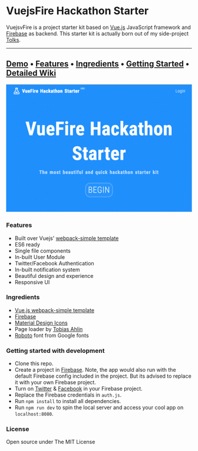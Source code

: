 # VuejsFire Hackathon Starter

VuejsvFire is a project starter kit based on [Vue.js]() JavaScript framework and [Firebase]() as backend. This starter kit is actually born out of my side-project [Tolks]().

---
[Demo](http://kushagragour.in/vuejsfire-hackathon-starter/) • [Features](#features) • [Ingredients](#ingredients) • [Getting Started](#getting-started-with-development) • [Detailed Wiki](https://github.com/chinchang/vuejsfire-hackathon-starter/wiki/About)
---

![](/screenshots/screenshot1.png)

### Features

- Built over Vuejs' [webpack-simple template](https://github.com/vuejs-templates/webpack-simple)
- ES6 ready
- Single file components
- In-built User Module
- Twitter/Facebook Authentication
- In-built notification system
- Beautiful design and experience
- Responsive UI

### Ingredients

- [Vue.js webpack-simple template](https://github.com/vuejs-templates/webpack-simple)
- [Firebase](https://firebase.google.com)
- [Material Design Icons](https://materialdesignicons.com/)
- Page loader by [Tobias Ahlin](http://tobiasahlin.com/spinkit/)
- [Roboto](https://fonts.google.com/specimen/Roboto) font from Google fonts

### Getting started with development

- Clone this repo.
- Create a project in [Firebase](https://console.firebase.google.com/). Note, the app would also run with the default Firebase config included in the project. But its advised to replace it with your own Firebase project.
- Turn on [Twitter](https://firebase.google.com/docs/auth/web/twitter-login) & [Facebook](https://firebase.google.com/docs/auth/web/facebook-login) in your Firebase project.
- Replace the Firebase credentials in `auth.js`.
- Run `npm install` to install all dependencies.
- Run `npm run dev` to spin the local server and access your cool app on `localhost:8080`.

### License

Open source under The MIT License
